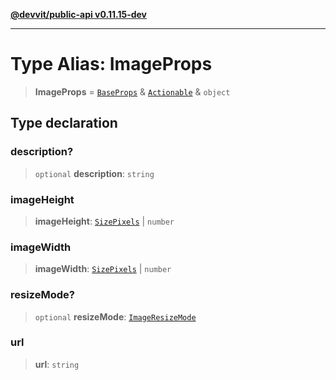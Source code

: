 [**@devvit/public-api v0.11.15-dev**](../../../../../../README.md)

---

# Type Alias: ImageProps

> **ImageProps** = [`BaseProps`](BaseProps.md) & [`Actionable`](Actionable.md) & `object`

## Type declaration

### description?

> `optional` **description**: `string`

### imageHeight

> **imageHeight**: [`SizePixels`](SizePixels.md) \| `number`

### imageWidth

> **imageWidth**: [`SizePixels`](SizePixels.md) \| `number`

### resizeMode?

> `optional` **resizeMode**: [`ImageResizeMode`](ImageResizeMode.md)

### url

> **url**: `string`
